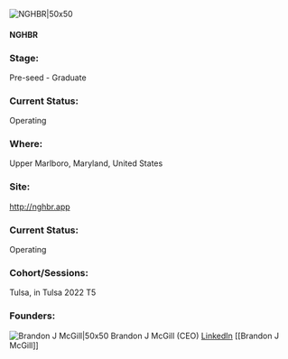

![NGHBR|50x50]()

#### NGHBR


### Stage: 
Pre-seed - Graduate 

### Current Status: 
Operating

### Where:
Upper Marlboro, Maryland, United States

### Site:
http://nghbr.app





### Current Status: 
Operating

### Cohort/Sessions: 
Tulsa, in Tulsa 2022 T5

### Founders: 

![Brandon J McGill|50x50](https://www.f6s.com/static-resource/images/profile-placeholder-user.jpg) Brandon J McGill (CEO) [LinkedIn](https://linkedin.com/in/brandonjmcgill) [[Brandon J McGill]]


